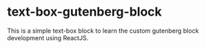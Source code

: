# text-box-gutenberg-block
This is a simple text-box block to learn the custom gutenberg block development using ReactJS.
